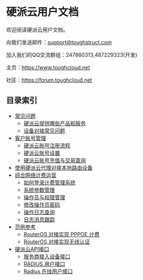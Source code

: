 # 硬派云用户文档


欢迎阅读硬派云用户文档。

向我们发送邮件：support@toughstruct.com

加入我们的QQ交流群组：247860313,487229323(开发)

主页：https://www.toughcloud.net

社区：https://forum.toughcloud.net


## 目录索引

- [常见问题](pages/faqs/index.md)
  - [硬派云提供哪些产品和服务](pages/faqs/services.md)
  - [设备对接常见问题](pages/faqs/nas_faq.md)
- [客户账号管理](pages/customer/index.md)
  - [硬派云账号注册流程](pages/customer/regflow.md)
  - [硬派云账号设置](pages/customer/settings.md)
  - [硬派云账号充值与交易查询](pages/customer/order.md)
- [使用硬派云代理对接本地路由设备](pages/cloudagent.md)
- [综合网络计费运营](pages/boms/index.md)
  - [如何登录计费管理系统](pages/boms/login.md) 
  - [系统参数管理](pages/boms/params.md)
  - [操作员与权限管理](pages/boms/opr.md)
  - [修改操作员密码](pages/boms/modpwd.md)
  - [操作日志查询](pages/boms/opslog.md)
  - [日志消息跟踪](pages/boms/logtrace.md)
- [范例参考](pages/example/index.md)
  - [RouterOS 对接实现 PPPOE 计费](pages/example/routeros_pppoe_example.md)
  - [RouterOS 对接实现无线认证](pages/example/routeros_wlan_example.md)
- [硬派云API接口](pages/api/index.md)
  - [服务商接入设备接口](pages/api/nas.md)
  - [RADIUS 用户接口](pages/api/user.md)
  - [Radius 在线用户接口](pages/api/online.md)

